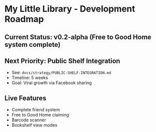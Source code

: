 # My Little Library - Development Roadmap

## Current Status: v0.2-alpha (Free to Good Home system complete)

## Next Priority: Public Shelf Integration
- See: `docs/strategy/PUBLIC-SHELF-INTEGRATION.md`
- Timeline: 5 weeks
- Goal: Viral growth via Facebook sharing

## Live Features
- Complete friend system
- Free to Good Home claiming
- Barcode scanner
- Bookshelf view modes